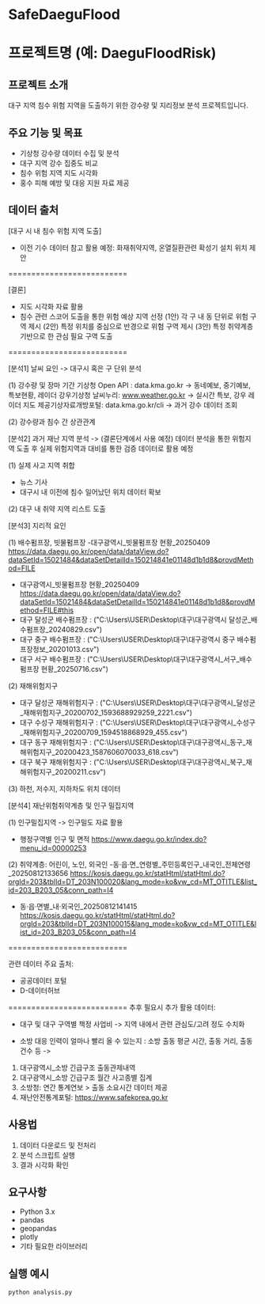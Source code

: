 # SafeDaeguFlood

# 프로젝트명 (예: DaeguFloodRisk)

## 프로젝트 소개
대구 지역 침수 위험 지역을 도출하기 위한 강수량 및 지리정보 분석 프로젝트입니다.

## 주요 기능 및 목표
- 기상청 강수량 데이터 수집 및 분석
- 대구 지역 강수 집중도 비교
- 침수 위험 지역 지도 시각화
- 홍수 피해 예방 및 대응 지원 자료 제공

## 데이터 출처
[대구 시 내 침수 위험 지역 도출]

- 이전 기수 데이터 참고 활용 예정: 화재취약지역, 온열질환관련 확성기 설치 위치 제안

==========================

[결론]
- 지도 시각화 자료 활용
- 침수 관련 스코어 도출을 통한 위험 예상 지역 선정
(1안) 각 구 내 동 단위로 위험 구역 제시
(2안) 특정 위치를 중심으로 반경으로 위험 구역 제시
(3안) 특정 취약계층 기반으로 한 관심 필요 구역 도출

==========================


[분석1] 날씨 요인 -> 대구시 혹은 구 단위 분석

(1) 강수량 및 장마 기간
기상청 Open API : data.kma.go.kr -> 동네예보, 중기예보, 특보현황, 레이더 강우기상청 날씨누리: www.weather.go.kr -> 실시간 특보, 강우 레이더 지도 제공기상자료개방포털: data.kma.go.kr/cli -> 과거 강수 데이터 조회

(2) 강수량과 침수 간 상관관계



[분석2] 과거 재난 지역 분석 -> (결론단계에서 사용 예정)
데이터 분석을 통한 위험지역 도출 후 
실제 위험지역과 대비를 통한 검증 데이터로 활용 예정

(1) 실제 사고 지역 취합
- 뉴스 기사
- 대구시 내 
이전에 침수 일어났던 위치 데이터 확보

(2) 대구 내 취약 지역 리스트 도출



[분석3] 지리적 요인

(1) 배수펌프장, 빗물펌프장
-대구광역시_빗물펌프장 현황_20250409
https://data.daegu.go.kr/open/data/dataView.do?dataSetId=15021484&dataSetDetailId=150214841e01148d1b1d8&provdMethod=FILE
- 대구광역시_빗물펌프장 현황_20250409
https://data.daegu.go.kr/open/data/dataView.do?dataSetId=15021484&dataSetDetailId=150214841e01148d1b1d8&provdMethod=FILE#this
- 대구 달성군 배수펌프장 : 
("C:\Users\USER\Desktop\대구\대구광역시 달성군_배수펌프장_20240829.csv")
- 대구 중구 배수펌프장 : 
("C:\Users\USER\Desktop\대구\대구광역시 중구 배수펌프장정보_20201013.csv")
- 대구 서구 배수펌프장 : 
("C:\Users\USER\Desktop\대구\대구광역시_서구_배수펌프장 현황_20250716.csv")

(2) 재해위험지구
- 대구 달성군 재해위험지구 : 
("C:\Users\USER\Desktop\대구\대구광역시_달성군_재해위험지구_20200702_1593688929259_2221.csv")
- 대구 수성구 재해위험지구 : 
("C:\Users\USER\Desktop\대구\대구광역시_수성구_재해위험지구_20200709_1594518868929_455.csv")
- 대구 동구 재해위험지구 : 
("C:\Users\USER\Desktop\대구\대구광역시_동구_재해위험지구_20200423_1587606070033_618.csv")
- 대구 북구 재해위험지구 : 
("C:\Users\USER\Desktop\대구\대구광역시_북구_재해위험지구_20200211.csv")

(3) 하천, 저수지, 지하차도 위치 데이터



[분석4] 재난위험취약계층 및 인구 밀집지역

(1) 인구밀집지역 -> 인구밀도 자료 활용
- 행정구역별 인구 및 면적
https://www.daegu.go.kr/index.do?menu_id=00000253

(2) 취약계층: 어린이, 노인, 외국인
-동·읍·면_연령별_주민등록인구_내국인_전체연령_20250812133656 https://kosis.daegu.go.kr/statHtml/statHtml.do?orgId=203&tblId=DT_203N100020&lang_mode=ko&vw_cd=MT_OTITLE&list_id=203_B203_05&conn_path=I4

- 동·읍·면별_내·외국인_20250812141415 https://kosis.daegu.go.kr/statHtml/statHtml.do?orgId=203&tblId=DT_203N100015&lang_mode=ko&vw_cd=MT_OTITLE&list_id=203_B203_05&conn_path=I4



==========================

관련 데이터 주요 출처: 
- 공공데이터 포털
- D-데이터허브


==========================
추후 필요시 추가 활용 데이터:

- 대구 및 대구 구역별 책정 사업비 -> 지역 내에서 관련 관심도/고려 정도 수치화

- 소방 대응 인력이 얼마나 빨리 올 수 있는지 :
소방 출동 평균 시간, 출동 거리, 출동 건수 등 ->
1. 대구광역시_소방 긴급구조 출동관제내역 
2. 대구광역시_소방 긴급구조 월간 사고종별 집계 
3. 소방청: 연간 통계연보 > 출동 소요시간 데이터 제공 
4. 재난안전통계포털: https://www.safekorea.go.kr


## 사용법
1. 데이터 다운로드 및 전처리  
2. 분석 스크립트 실행  
3. 결과 시각화 확인  

## 요구사항
- Python 3.x  
- pandas  
- geopandas  
- plotly  
- 기타 필요한 라이브러리

## 실행 예시
```bash
python analysis.py
